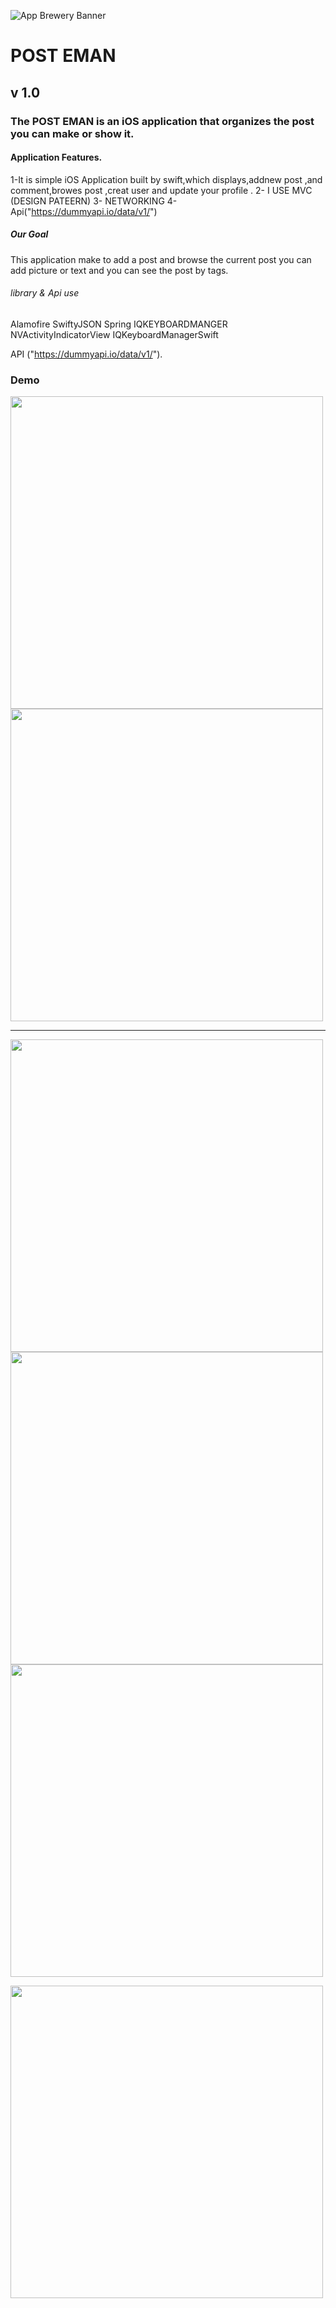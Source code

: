 ![App Brewery Banner](Documentation/AppBreweryBanner.png)

# POST EMAN
## v 1.0
### The POST EMAN is an iOS application that organizes the post you can make or show it.


#### Application Features.
1-It is simple iOS Application built by swift,which displays,addnew post ,and comment,browes post ,creat user and update your profile .
2- I USE MVC (DESIGN PATEERN)
3- NETWORKING
4- Api("https://dummyapi.io/data/v1/")
##### Our Goal

This application make to  add a post and browse the current post you can add picture or text and you can see the post by tags.
###### library & Api use
Alamofire
SwiftyJSON
Spring
IQKEYBOARDMANGER 
NVActivityIndicatorView
IQKeyboardManagerSwift

API
("https://dummyapi.io/data/v1/").


   
    
                
    
### Demo
<img src="https://user-images.githubusercontent.com/81803221/148680808-68bcffc9-9c5f-4e36-9cfd-4e63dec024bb.png" height="500"><img src="https://user-images.githubusercontent.com/81803221/148681300-152d2873-08fc-4ebd-a553-72003e571769.png" height="500">


---

   <img src="https://user-images.githubusercontent.com/81803221/148680232-6293d0db-3842-4e97-9761-0b903903f22c.png" height="500"><img src="https://user-images.githubusercontent.com/81803221/148680264-6a36b98c-5a11-4b6c-b3b8-5ea760574b23.png" height="500"><img src="https://user-images.githubusercontent.com/81803221/148680286-19650bda-8b39-4ead-8ddf-43470ededfa2.png" height="500">

 
  <img src = https://user-images.githubusercontent.com/95880640/148650076-d44e6645-ba5c-4ce1-b5a9-1ad9548208aa.jpg height="500">

   

